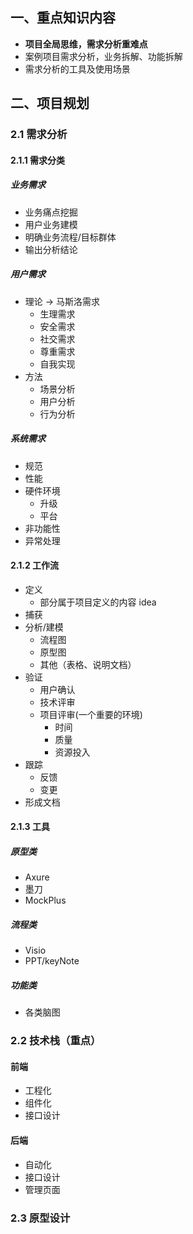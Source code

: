 ## 一、重点知识内容
* **项目全局思维，需求分析重难点**
* 案例项目需求分析，业务拆解、功能拆解
* 需求分析的工具及使用场景

## 二、项目规划
### 2.1 需求分析
#### 2.1.1 需求分类
##### 业务需求
* 业务痛点挖掘
* 用户业务建模
* 明确业务流程/目标群体
* 输出分析结论

##### 用户需求
* 理论 -> 马斯洛需求
    * 生理需求
    * 安全需求
    * 社交需求
    * 尊重需求
    * 自我实现
* 方法
    * 场景分析
    * 用户分析
    * 行为分析

##### 系统需求
* 规范
* 性能
* 硬件环境
    * 升级
    * 平台
* 非功能性
* 异常处理
 
#### 2.1.2 工作流
* 定义
    * 部分属于项目定义的内容 idea
* 捕获
* 分析/建模
    * 流程图
    * 原型图
    * 其他（表格、说明文档）
* 验证 
    * 用户确认
    * 技术评审
    * 项目评审(一个重要的环境)
        * 时间
        * 质量
        * 资源投入
* 跟踪
    * 反馈
    * 变更
* 形成文档

#### 2.1.3 工具
##### 原型类
* Axure
* 墨刀
* MockPlus

##### 流程类
* Visio
* PPT/keyNote

##### 功能类
* 各类脑图

### 2.2 技术栈（重点）
#### 前端
* 工程化
* 组件化
* 接口设计

#### 后端
* 自动化
* 接口设计
* 管理页面

### 2.3 原型设计
